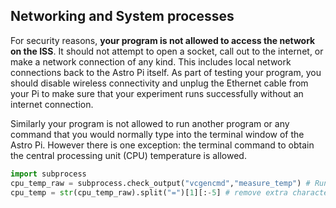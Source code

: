 ## Networking and System processes

For security reasons, **your program is not allowed to access the network on the ISS**. It should not attempt to open a socket, call out to the internet, or make a network connection of any kind. This includes local network connections back to the Astro Pi itself. As part of testing your program, you should disable wireless connectivity and unplug the Ethernet cable from your Pi to make sure that your experiment runs successfully without an internet connection.

Similarly your program is not allowed to run another program or any command that you
would normally type into the terminal window of the Astro Pi.  However there is one exception: the terminal command to obtain the central processing unit (CPU) temperature is allowed.

```python
import subprocess
cpu_temp_raw = subprocess.check_output("vcgencmd","measure_temp") # Run system command
cpu_temp = str(cpu_temp_raw).split("=")[1][:-5] # remove extra characters to leave just the value
```

